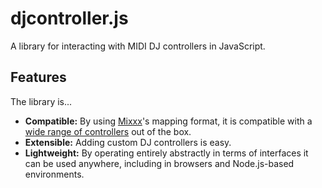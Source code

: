 # djcontroller.js

A library for interacting with MIDI DJ controllers in JavaScript.

## Features

The library is...

- **Compatible:** By using [Mixxx](https://github.com/mixxxdj/mixxx)'s mapping format, it is compatible with a [wide range of controllers](https://github.com/mixxxdj/mixxx/tree/main/res/controllers) out of the box.
- **Extensible:** Adding custom DJ controllers is easy.
- **Lightweight:** By operating entirely abstractly in terms of interfaces it can be used anywhere, including in browsers and Node.js-based environments.
